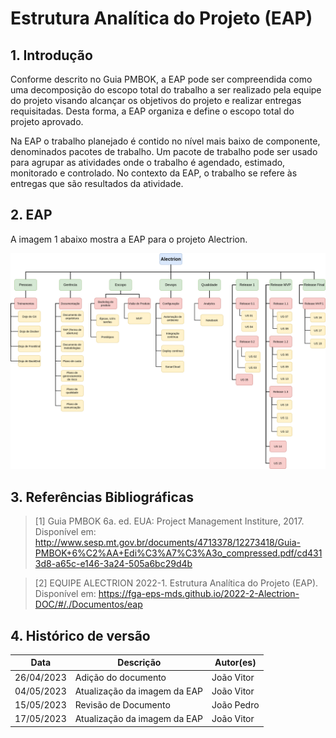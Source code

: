 # Estrutura Analítica do Projeto (EAP)


## 1. Introdução

Conforme descrito no Guia PMBOK, a EAP pode ser compreendida como uma decomposição do escopo total do trabalho a ser realizado pela equipe do projeto visando alcançar os objetivos do projeto e realizar entregas requisitadas. Desta forma, a EAP organiza e define o escopo total do projeto aprovado.

Na EAP o trabalho planejado é contido no nível mais baixo de componente, denominados pacotes de trabalho. Um pacote de trabalho pode ser usado para agrupar as atividades onde o trabalho é agendado, estimado, monitorado e controlado. No contexto da EAP, o trabalho se refere às entregas que são resultados da atividade.


## 2. EAP

A imagem 1 abaixo mostra a EAP para o projeto Alectrion.

![ Imagem 1: Estrutura Analítica do Projeto Alectrion](../assets/eap.png)

## 3. Referências Bibliográficas

<!-- Referências enumeradas-->

> [1] Guia PMBOK 6a. ed. EUA: Project Management Institure, 2017. Disponível em: http://www.sesp.mt.gov.br/documents/4713378/12273418/Guia-PMBOK+6%C2%AA+Edi%C3%A7%C3%A3o_compressed.pdf/cd4313d8-a65c-e146-3a24-505a6bc29d4b

> [2] EQUIPE ALECTRION 2022-1. Estrutura Analítica do Projeto (EAP). Disponível em: https://fga-eps-mds.github.io/2022-2-Alectrion-DOC/#/./Documentos/eap

## 4. Histórico de versão

|**Data**|**Descrição**|**Autor(es)**|
|--------|-------------|--------------|
|26/04/2023| Adição do documento | João Vitor |
|04/05/2023| Atualização da imagem da EAP | João Vitor |
|15/05/2023| Revisão de Documento | João Pedro |
|17/05/2023| Atualização da imagem da EAP | João Vitor |
